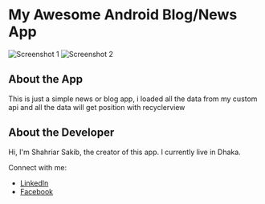 # My Awesome Android Blog/News App

![Screenshot 1](screenshots/screenshot1.png)
![Screenshot 2](screenshots/screenshot2.png)

## About the App

This is just a simple news or blog app, i loaded all the data from my custom api and all the data will get position with recyclerview


## About the Developer

Hi, I'm Shahriar Sakib, the creator of this app. I currently live in Dhaka.

Connect with me:
- [LinkedIn]([your-linkedin-profile](https://www.linkedin.com/in/shahriarsakib-code/))
- [Facebook]([your-twitter-profile](https://www.facebook.com/shahriarsakib.bro7/))


